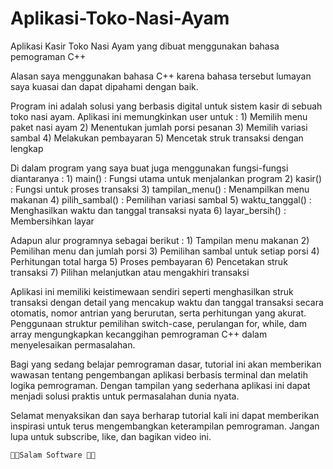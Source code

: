 # Aplikasi-Toko-Nasi-Ayam
Aplikasi Kasir Toko Nasi Ayam yang dibuat menggunakan bahasa pemograman C++

Alasan saya menggunakan bahasa C++ karena bahasa tersebut lumayan saya kuasai dan dapat dipahami dengan baik.

Program ini adalah solusi yang berbasis digital untuk sistem kasir di sebuah toko nasi ayam. Aplikasi ini memungkinkan user untuk :
	1) Memilih menu paket nasi ayam
	2) Menentukan jumlah porsi pesanan
	3) Memilih variasi sambal
	4) Melakukan pembayaran
	5) Mencetak struk transaksi dengan lengkap

Di dalam program yang saya buat juga menggunakan fungsi-fungsi diantaranya :
	1) main() : Fungsi utama untuk menjalankan program
	2) kasir() : Fungsi untuk proses transaksi
	3) tampilan_menu() : Menampilkan menu makanan
	4) pilih_sambal() : Pemilihan variasi sambal
	5) waktu_tanggal() : Menghasilkan waktu dan tanggal transaksi nyata
	6) layar_bersih() : Membersihkan layar

Adapun alur programnya sebagai berikut :
	1) Tampilan menu makanan
	2) Pemilihan menu dan jumlah porsi
	3) Pemilihan sambal untuk setiap porsi
	4) Perhitungan total harga
	5) Proses pembayaran
	6) Pencetakan struk transaksi
	7) Pilihan melanjutkan atau mengakhiri transaksi

Aplikasi ini memiliki keistimewaan sendiri seperti menghasilkan struk transaksi dengan detail yang mencakup waktu dan tanggal transaksi secara otomatis, nomor antrian yang berurutan, serta perhitungan yang akurat. Penggunaan struktur pemilihan switch-case, perulangan for, while, dam array mengungkapkan kecanggihan pemrograman C++ dalam menyelesaikan permasalahan.

Bagi yang sedang belajar pemrograman dasar, tutorial ini akan memberikan wawasan tentang pengembangan aplikasi berbasis terminal dan melatih logika pemrograman. Dengan tampilan yang sederhana aplikasi ini dapat menjadi solusi praktis untuk permasalahan dunia nyata.

Selamat menyaksikan dan saya berharap tutorial kali ini dapat memberikan inspirasi untuk terus mengembangkan keterampilan pemrograman. Jangan lupa untuk subscribe, like, dan bagikan video ini.

	👨‍💻Salam Software 👨‍💻
